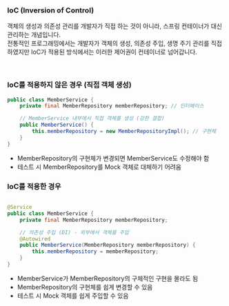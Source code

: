 ### IoC (Inversion of Control)

객체의 생성과 의존성 관리를 개발자가 직접 하는 것이 아니라, 스프링 컨테이너가 대신 관리하는 개념입니다.  
전통적인 프로그래밍에서는 개발자가 객체의 생성, 의존성 주입, 생명 주기 관리를 직접 하였지만 IoC가 적용된 방식에서는 이러한 제어권이 컨테이너로 넘어갑니다.

<br />

### IoC를 적용하지 않은 경우 (직접 객체 생성)

```java
public class MemberService {
    private final MemberRepository memberRepository; // 인터페이스

    // MemberService 내부에서 직접 객체를 생성 (강한 결합)
    public MemberService() {
        this.memberRepository = new MemberRepositoryImpl(); // 구현체
    }
}
```

- MemberRepository의 구현체가 변경되면 MemberService도 수정해야 함
- 테스트 시 MemberRepository를 Mock 객체로 대체하기 어려움

### IoC를 적용한 경우

```java

@Service
public class MemberService {
    private final MemberRepository memberRepository;

    // 의존성 주입 (DI) - 외부에서 객체를 주입
    @Autowired
    public MemberService(MemberRepository memberRepository) {
        this.memberRepository = memberRepository;
    }
}
```

- MemberService가 MemberRepository의 구체적인 구현을 몰라도 됨
- MemberRepository의 구현체를 쉽게 변경할 수 있음
- 테스트 시 Mock 객체를 쉽게 주입할 수 있음

<br />